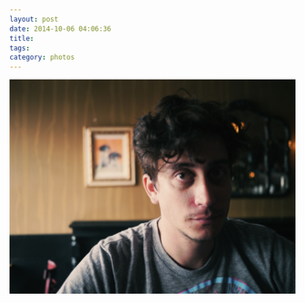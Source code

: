 ```yaml
---
layout: post
date: 2014-10-06 04:06:36
title: 
tags:
category: photos
---
```


![title](/assets/photoblog/rob-lowlands.jpg)